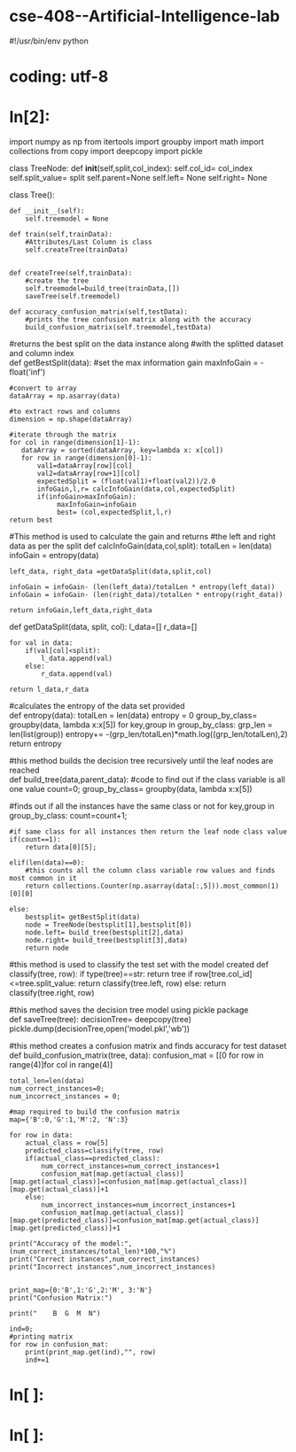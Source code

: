 # cse-408--Artificial-Intelligence-lab
#!/usr/bin/env python
# coding: utf-8

# In[2]:


import numpy as np
from itertools import groupby
import math
import collections
from copy import deepcopy
import pickle

class TreeNode:
    def __init__(self,split,col_index):
        self.col_id= col_index
        self.split_value= split
        self.parent=None
        self.left= None
        self.right= None
        
class Tree():
    
    def __init__(self):
        self.treemodel = None
  
    def train(self,trainData):
        #Attributes/Last Column is class
        self.createTree(trainData)
        
    
    def createTree(self,trainData):
        #create the tree
        self.treemodel=build_tree(trainData,[])
        saveTree(self.treemodel)
        
    def accuracy_confusion_matrix(self,testData):
        #prints the tree confusion matrix along with the accuracy
        build_confusion_matrix(self.treemodel,testData)
     
#returns the best split on the data instance along 
#with the splitted dataset and column index     
def getBestSplit(data):
    #set the max information gain
    maxInfoGain = -float('inf')
    
    #convert to array
    dataArray = np.asarray(data)    

    #to extract rows and columns
    dimension = np.shape(dataArray)
    
    #iterate through the matrix
    for col in range(dimension[1]-1):
       dataArray = sorted(dataArray, key=lambda x: x[col])
       for row in range(dimension[0]-1):
           val1=dataArray[row][col]
           val2=dataArray[row+1][col]
           expectedSplit = (float(val1)+float(val2))/2.0
           infoGain,l,r= calcInfoGain(data,col,expectedSplit)
           if(infoGain>maxInfoGain):
                maxInfoGain=infoGain
                best= (col,expectedSplit,l,r)
    return best      
     
#This method is used to calculate the gain and returns 
#the left and right data as per the split
def calcInfoGain(data,col,split):
    totalLen = len(data)
    infoGain = entropy(data)
    
    left_data, right_data =getDataSplit(data,split,col)
    
    infoGain = infoGain- (len(left_data)/totalLen * entropy(left_data))
    infoGain = infoGain- (len(right_data)/totalLen * entropy(right_data))
   
    return infoGain,left_data,right_data
    

def getDataSplit(data, split, col):
    l_data=[]
    r_data=[]
 
    for val in data:
        if(val[col]<split):
            l_data.append(val)
        else:
            r_data.append(val)
    
    return l_data,r_data

#calculates the entropy of the data set provided    
def entropy(data):
    totalLen = len(data)
    entropy = 0
    group_by_class= groupby(data, lambda x:x[5])
    for key,group in group_by_class:
        grp_len = len(list(group))
        entropy+= -(grp_len/totalLen)*math.log((grp_len/totalLen),2)
    return entropy   
           
#this method builds the decision tree recursively until the leaf nodes are reached           
def build_tree(data,parent_data):
    #code to find out if the class variable is all one value
    count=0;
    group_by_class= groupby(data, lambda x:x[5])
   
   #finds out if all the instances have the same class or not
    for key,group in group_by_class:
        count=count+1;
    
    #if same class for all instances then return the leaf node class value
    if(count==1):
        return data[0][5];
        
    elif(len(data)==0):
        #this counts all the column class variable row values and finds most common in it
        return collections.Counter(np.asarray(data[:,5])).most_common(1)[0][0]
    
    else:
        bestsplit= getBestSplit(data)
        node = TreeNode(bestsplit[1],bestsplit[0])
        node.left= build_tree(bestsplit[2],data)
        node.right= build_tree(bestsplit[3],data)
        return node
 
#this method is used to classify the test set with the model created 
def classify(tree, row):
    if type(tree)==str:
        return tree
    if row[tree.col_id]<=tree.split_value:
        return classify(tree.left, row)
    else:
        return classify(tree.right, row)

#this method saves the decision tree model using pickle package    
def saveTree(tree):
    decisionTree= deepcopy(tree)
    pickle.dump(decisionTree,open('model.pkl','wb'))

#this method creates a confusion matrix and finds accuracy for test dataset    
def build_confusion_matrix(tree, data):
    confusion_mat = [[0 for row in range(4)]for col in range(4)]
    
    total_len=len(data)
    num_correct_instances=0;
    num_incorrect_instances = 0;
    
    #map required to build the confusion matrix
    map={'B':0,'G':1,'M':2, 'N':3}    
    
    for row in data:
        actual_class = row[5]
        predicted_class=classify(tree, row)
        if(actual_class==predicted_class):
            num_correct_instances=num_correct_instances+1
            confusion_mat[map.get(actual_class)][map.get(actual_class)]=confusion_mat[map.get(actual_class)][map.get(actual_class)]+1
        else:
            num_incorrect_instances=num_incorrect_instances+1
            confusion_mat[map.get(actual_class)][map.get(predicted_class)]=confusion_mat[map.get(actual_class)][map.get(predicted_class)]+1
    
    print("Accuracy of the model:",(num_correct_instances/total_len)*100,"%")
    print("Correct instances",num_correct_instances)
    print("Incorrect instances",num_incorrect_instances)
    
    
    print_map={0:'B',1:'G',2:'M', 3:'N'}   
    print("Confusion Matrix:")
    
    print("    B  G  M  N")
    
    ind=0;
    #printing matrix
    for row in confusion_mat:
        print(print_map.get(ind),"", row)        
        ind+=1


# In[ ]:





# In[ ]:
